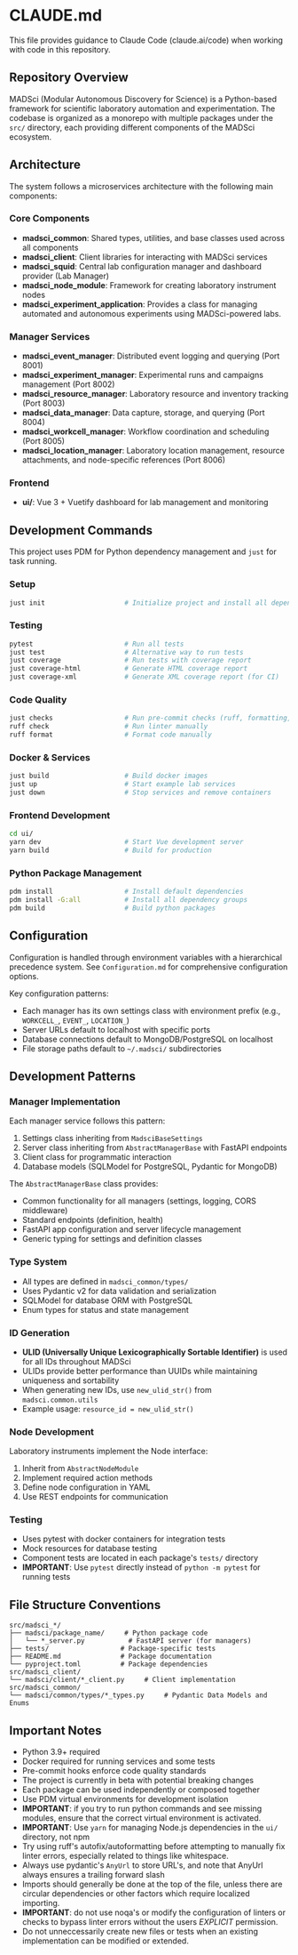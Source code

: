 # CLAUDE.md

This file provides guidance to Claude Code (claude.ai/code) when working with code in this repository.

## Repository Overview

MADSci (Modular Autonomous Discovery for Science) is a Python-based framework for scientific laboratory automation and experimentation. The codebase is organized as a monorepo with multiple packages under the `src/` directory, each providing different components of the MADSci ecosystem.

## Architecture

The system follows a microservices architecture with the following main components:

### Core Components
- **madsci_common**: Shared types, utilities, and base classes used across all components
- **madsci_client**: Client libraries for interacting with MADSci services
- **madsci_squid**: Central lab configuration manager and dashboard provider (Lab Manager)
- **madsci_node_module**: Framework for creating laboratory instrument nodes
- **madsci_experiment_application**: Provides a class for managing automated and autonomous experiments using MADSci-powered labs.

### Manager Services
- **madsci_event_manager**: Distributed event logging and querying (Port 8001)
- **madsci_experiment_manager**: Experimental runs and campaigns management (Port 8002)
- **madsci_resource_manager**: Laboratory resource and inventory tracking (Port 8003)
- **madsci_data_manager**: Data capture, storage, and querying (Port 8004)
- **madsci_workcell_manager**: Workflow coordination and scheduling (Port 8005)
- **madsci_location_manager**: Laboratory location management, resource attachments, and node-specific references (Port 8006)

### Frontend
- **ui/**: Vue 3 + Vuetify dashboard for lab management and monitoring

## Development Commands

This project uses PDM for Python dependency management and `just` for task running.

### Setup
```bash
just init                    # Initialize project and install all dependencies
```

### Testing
```bash
pytest                       # Run all tests
just test                    # Alternative way to run tests
just coverage                # Run tests with coverage report
just coverage-html           # Generate HTML coverage report
just coverage-xml            # Generate XML coverage report (for CI)
```

### Code Quality
```bash
just checks                  # Run pre-commit checks (ruff, formatting, etc.)
ruff check                   # Run linter manually
ruff format                  # Format code manually
```

### Docker & Services
```bash
just build                   # Build docker images
just up                      # Start example lab services
just down                    # Stop services and remove containers
```

### Frontend Development
```bash
cd ui/
yarn dev                     # Start Vue development server
yarn build                   # Build for production
```

### Python Package Management
```bash
pdm install                  # Install default dependencies
pdm install -G:all           # Install all dependency groups
pdm build                    # Build python packages
```

## Configuration

Configuration is handled through environment variables with a hierarchical precedence system. See `Configuration.md` for comprehensive configuration options.

Key configuration patterns:
- Each manager has its own settings class with environment prefix (e.g., `WORKCELL_`, `EVENT_`, `LOCATION_`)
- Server URLs default to localhost with specific ports
- Database connections default to MongoDB/PostgreSQL on localhost
- File storage paths default to `~/.madsci/` subdirectories

## Development Patterns

### Manager Implementation
Each manager service follows this pattern:
1. Settings class inheriting from `MadsciBaseSettings`
2. Server class inheriting from `AbstractManagerBase` with FastAPI endpoints
3. Client class for programmatic interaction
4. Database models (SQLModel for PostgreSQL, Pydantic for MongoDB)

The `AbstractManagerBase` class provides:
- Common functionality for all managers (settings, logging, CORS middleware)
- Standard endpoints (definition, health)
- FastAPI app configuration and server lifecycle management
- Generic typing for settings and definition classes

### Type System
- All types are defined in `madsci_common/types/`
- Uses Pydantic v2 for data validation and serialization
- SQLModel for database ORM with PostgreSQL
- Enum types for status and state management

### ID Generation
- **ULID (Universally Unique Lexicographically Sortable Identifier)** is used for all IDs throughout MADSci
- ULIDs provide better performance than UUIDs while maintaining uniqueness and sortability
- When generating new IDs, use `new_ulid_str()` from `madsci.common.utils`
- Example usage: `resource_id = new_ulid_str()`

### Node Development
Laboratory instruments implement the Node interface:
1. Inherit from `AbstractNodeModule`
2. Implement required action methods
3. Define node configuration in YAML
4. Use REST endpoints for communication

### Testing
- Uses pytest with docker containers for integration tests
- Mock resources for database testing
- Component tests are located in each package's `tests/` directory
- **IMPORTANT**: Use `pytest` directly instead of `python -m pytest` for running tests

## File Structure Conventions

```
src/madsci_*/
├── madsci/package_name/     # Python package code
│   └── *_server.py           # FastAPI server (for managers)
├── tests/                  # Package-specific tests
├── README.md               # Package documentation
└── pyproject.toml          # Package dependencies
src/madsci_client/
└── madsci/client/*_client.py     # Client implementation
src/madsci_common/
└── madsci/common/types/*_types.py     # Pydantic Data Models and Enums
```

## Important Notes

- Python 3.9+ required
- Docker required for running services and some tests
- Pre-commit hooks enforce code quality standards
- The project is currently in beta with potential breaking changes
- Each package can be used independently or composed together
- Use PDM virtual environments for development isolation
- **IMPORTANT**: if you try to run python commands and see missing modules, ensure that the correct virtual environment is activated.
- **IMPORTANT**: Use `yarn` for managing Node.js dependencies in the `ui/` directory, not npm
- Try using ruff's autofix/autoformatting before attempting to manually fix linter errors, especially related to things like whitespace.
- Always use pydantic's `AnyUrl` to store URL's, and note that AnyUrl always ensures a trailing forward slash
- Imports should generally be done at the top of the file, unless there are circular dependencies or other factors which require localized importing.
- **IMPORTANT**: do not use noqa's or modify the configuration of linters or checks to bypass linter errors without the users _EXPLICIT_ permission.
- Do not unneccessarily create new files or tests when an existing implementation can be modified or extended.
